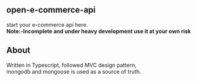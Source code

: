 ## open-e-commerce-api
start your e-commerce api here.  
**Note:-Incomplete and under heavy development use it at your own risk**  
## About
Written in Typescript, followed MVC design pattern,  
mongodb and mongoose is used as a source of truth.